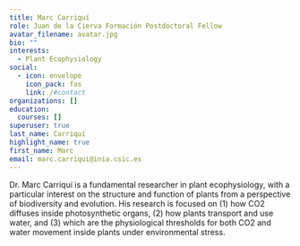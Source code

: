 ```yaml
---
title: Marc Carriquí
role: Juan de la Cierva Formación Postdoctoral Fellow
avatar_filename: avatar.jpg
bio: ""
interests:
  - Plant Ecophysiology
social:
  - icon: envelope
    icon_pack: fas
    link: /#contact
organizations: []
education:
  courses: []
superuser: true
last_name: Carriquí
highlight_name: true
first_name: Marc
email: marc.carriqui@inia.csic.es
---
```

Dr. Marc Carriquí is a fundamental researcher in plant ecophysiology, with a particular interest on the structure and function of plants from a perspective of biodiversity and evolution. His research is focused on (1) how CO2 diffuses inside photosynthetic organs, (2) how plants transport and use water, and (3) which are the physiological thresholds for both CO2 and water movement inside plants under environmental stress.